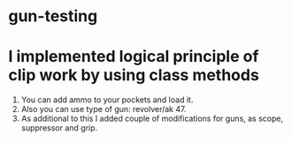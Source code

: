 # gun-testing
# I implemented logical principle of clip work by using class methods
1. You can add ammo to your pockets and load it. 
2. Also you can use type of gun: revolver/ak 47.
3. As additional to this I added couple of modifications for guns, as scope, suppressor and grip.
